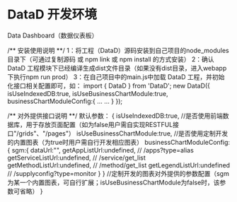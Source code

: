 # DataD 开发环境
Data Dashboard（数据仪表板）

/** 安装使用说明 **/
1：将工程（DataD）源码安装到自己项目的node_modules目录下（可通过复制源码 或 npm link 或 npm install 的方式安装）
2：确认 DataD 工程模块下已经编译生成dist文件目录（如果没有dist目录，进入webapp下执行npm run prod）
3：在自己项目中的main.js中加载 DataD 工程，并初始化接口相关配置即可，如：
   import { DataD } from 'DataD';
   new DataD({
       isUseIndexedDB:true,
       isUseBusinessChartModule:true,
       businessChartModuleConfig:{
           ... ...
       }
   });

   
/** 对外提供接口说明 **/
 默认参数：
 {
    isUseIndexedDB:true,           //是否使用前端数据库，用于存放页面配置（如为false用户需自实现RESTFUL接口"/grids"、"/pages"）
    isUseBusinessChartModule:true, //是否使用定制开发的内置图表（为true时用户需自行开发相应图表）
    businessChartModuleConfig:{
        sgm:{
            dataUrl:"",
            getAppListUrl:undefined,     // /apps?type=alias
            getServiceListUrl:undefined, // /service/get_list
            getMethodListUrl:undefined,  // /method/get_list
            getLegendListUrl:undefined   // /supplyconfig?type=monitor
        }
    } //定制开发的图表对外提供的参数配置（sgm为某一个内置图表，可自行扩展；isUseBusinessChartModule为false时，该参数可省略）
 }